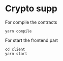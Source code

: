 # Crypto supp

For compile the contracts

```
yarn compile
```

For start the frontend part
```
cd client
yarn start
```
